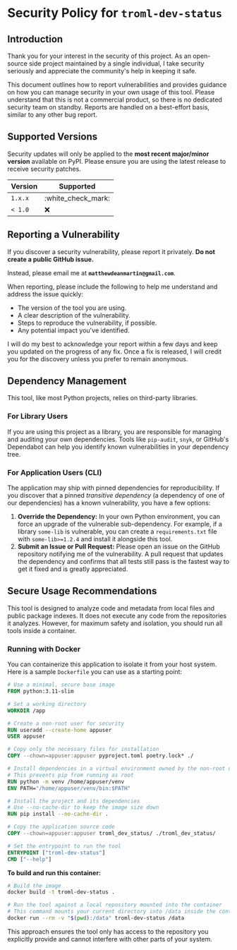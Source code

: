 # Security Policy for `troml-dev-status`

## Introduction

Thank you for your interest in the security of this project. As an open-source side project maintained by a single
individual, I take security seriously and appreciate the community's help in keeping it safe.

This document outlines how to report vulnerabilities and provides guidance on how you can manage security in your own
usage of this tool. Please understand that this is not a commercial product, so there is no dedicated security team on
standby. Reports are handled on a best-effort basis, similar to any other bug report.

## Supported Versions

Security updates will only be applied to the **most recent major/minor version** available on PyPI. Please ensure you
are using the latest release to receive security patches.

| Version | Supported            |
|---------|----------------------|
| `1.x.x` | :white\_check\_mark: |
| `< 1.0` | :x:                  |

## Reporting a Vulnerability

If you discover a security vulnerability, please report it privately. **Do not create a public GitHub issue.**

Instead, please email me at **`matthewdeanmartin@gmail.com`**.

When reporting, please include the following to help me understand and address the issue quickly:

* The version of the tool you are using.
* A clear description of the vulnerability.
* Steps to reproduce the vulnerability, if possible.
* Any potential impact you've identified.

I will do my best to acknowledge your report within a few days and keep you updated on the progress of any fix. Once a
fix is released, I will credit you for the discovery unless you prefer to remain anonymous.

## Dependency Management

This tool, like most Python projects, relies on third-party libraries.

### For Library Users

If you are using this project as a library, you are responsible for managing and auditing your own dependencies. Tools
like `pip-audit`, `snyk`, or GitHub's Dependabot can help you identify known vulnerabilities in your dependency tree.

### For Application Users (CLI)

The application may ship with pinned dependencies for reproducibility. If you discover that a pinned *transitive
dependency* (a dependency of one of our dependencies) has a known vulnerability, you have a few options:

1. **Override the Dependency:** In your own Python environment, you can force an upgrade of the vulnerable
   sub-dependency. For example, if a library `some-lib` is vulnerable, you can create a `requirements.txt` file with
   `some-lib>=1.2.4` and install it alongside this tool.
2. **Submit an Issue or Pull Request:** Please open an issue on the GitHub repository notifying me of the vulnerability.
   A pull request that updates the dependency and confirms that all tests still pass is the fastest way to get it fixed
   and is greatly appreciated.

## Secure Usage Recommendations

This tool is designed to analyze code and metadata from local files and public package indexes. It does not execute any
code from the repositories it analyzes. However, for maximum safety and isolation, you should run all tools
inside a container.

### Running with Docker

You can containerize this application to isolate it from your host system. Here is a sample `Dockerfile` you can use as
a starting point:

```dockerfile
# Use a minimal, secure base image
FROM python:3.11-slim

# Set a working directory
WORKDIR /app

# Create a non-root user for security
RUN useradd --create-home appuser
USER appuser

# Copy only the necessary files for installation
COPY --chown=appuser:appuser pyproject.toml poetry.lock* ./

# Install dependencies in a virtual environment owned by the non-root user
# This prevents pip from running as root
RUN python -m venv /home/appuser/venv
ENV PATH="/home/appuser/venv/bin:$PATH"

# Install the project and its dependencies
# Use --no-cache-dir to keep the image size down
RUN pip install --no-cache-dir .

# Copy the application source code
COPY --chown=appuser:appuser troml_dev_status/ ./troml_dev_status/

# Set the entrypoint to run the tool
ENTRYPOINT ["troml-dev-status"]
CMD ["--help"]
```

**To build and run this container:**

```bash
# Build the image
docker build -t troml-dev-status .

# Run the tool against a local repository mounted into the container
# This command mounts your current directory into /data inside the container
docker run --rm -v "$(pwd):/data" troml-dev-status /data
```

This approach ensures the tool only has access to the repository you explicitly provide and cannot interfere with other
parts of your system.